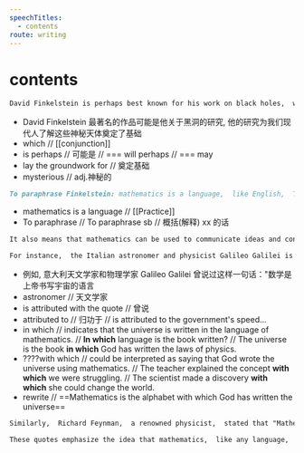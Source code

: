 ```yaml
---
speechTitles:
  - contents
route: writing
---
```


# contents

```markdown
David Finkelstein is perhaps best known for his work on black holes,  which helped to lay the groundwork for our modern understanding of these mysterious objects. 
```
- David Finkelstein 最著名的作品可能是他关于黑洞的研究, 他的研究为我们现代人了解这些神秘天体奠定了基础
- which // [[conjunction]]
- is perhaps // 可能是 // === will perhaps // ===  may
- lay the groundwork for  // 奠定基础
- mysterious // adj.神秘的

```markdown
To paraphrase Finkelstein: mathematics is a language,  like English,  This means that mathematics has its own vocabulary,  grammar,  and syntax. 
```
- mathematics is a language // [[Practice]]
- To paraphrase // To paraphrase sb // 概括(解释) xx 的话

```markdown
It also means that mathematics can be used to communicate ideas and concepts in a precise and unambiguous way. 
```


```markdown
For instance,  the Italian astronomer and physicist Galileo Galilei is attributed with the quote,  "Mathematics is the language in which God has written the universe". 
```
- 例如, 意大利天文学家和物理学家 Galileo Galilei 曾说过这样一句话："数学是上帝书写宇宙的语言
- astronomer //  天文学家
- is attributed with the quote // 曾说
- attributed to // 归功于 // is attributed to the government's speed...
- in which //  indicates that the universe is written in the language of mathematics. // **In which** language is the book written? // The universe is the book **in which** God has written the laws of physics.
- ????with which //  could be interpreted as saying that God wrote the universe using mathematics.  // The teacher explained the concept **with which** we were struggling. // The scientist made a discovery **with which** she could change the world.
- rewrite // ==Mathematics is the alphabet with which God has written the universe==

```markdown
Similarly,  Richard Feynman,  a renowned physicist,  stated that "Mathematics is a language plus reasoning; it is like a language plus logic. Mathematics is a tool for reasoning." 
```

```markdown
These quotes emphasize the idea that mathematics,  like any language,  has its own set of symbols and rules for using them,  known as syntax and grammar,  and it's used to communicate ideas and reason about them.
```
